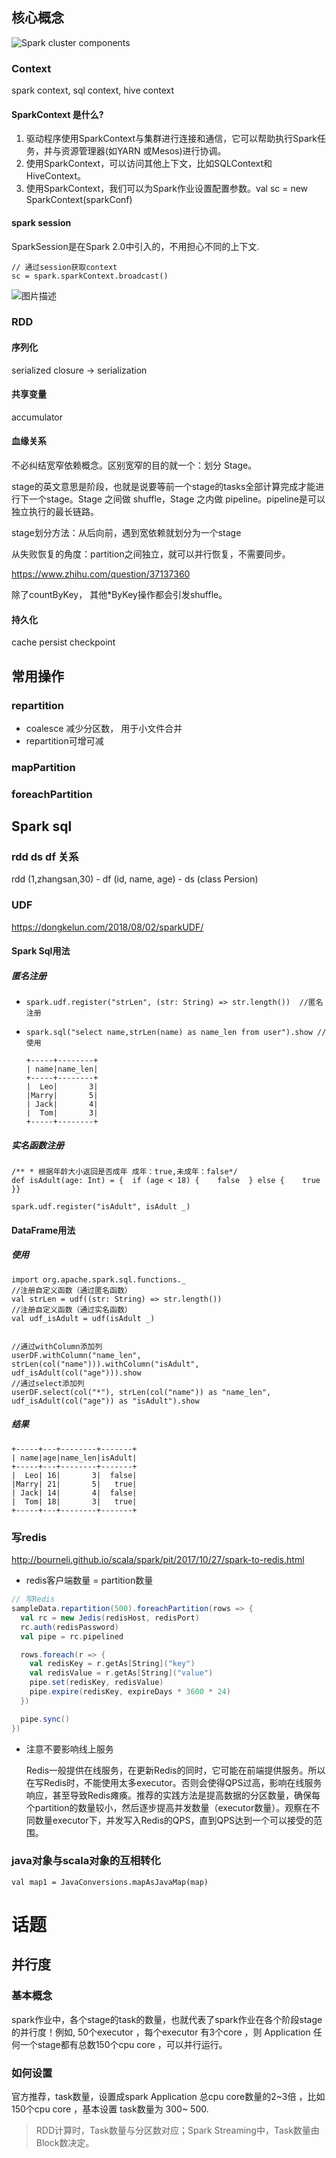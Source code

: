 ## 核心概念

![Spark cluster components](https://spark.apache.org/docs/latest/img/cluster-overview.png)

### Context

spark context,  sql context, hive context

#### SparkContext 是什么?

1. 驱动程序使用SparkContext与集群进行连接和通信，它可以帮助执行Spark任务，并与资源管理器(如YARN 或Mesos)进行协调。
2. 使用SparkContext，可以访问其他上下文，比如SQLContext和HiveContext。
3. 使用SparkContext，我们可以为Spark作业设置配置参数。val sc = new SparkContext(sparkConf)

#### spark session

SparkSession是在Spark 2.0中引入的，不用担心不同的上下文.

```
// 通过session获取context
sc = spark.sparkContext.broadcast()
```

![图片描述](https://segmentfault.com/img/bVOfCt?w=597&h=646)

### RDD

#### 序列化

serialized closure -> serialization

#### 共享变量

accumulator







#### 血缘关系

不必纠结宽窄依赖概念。区别宽窄的目的就一个：划分 Stage。

stage的英文意思是阶段，也就是说要等前一个stage的tasks全部计算完成才能进行下一个stage。Stage 之间做 shuffle，Stage 之内做 pipeline。pipeline是可以独立执行的最长链路。

stage划分方法：从后向前，遇到宽依赖就划分为一个stage

从失败恢复的角度：partition之间独立，就可以并行恢复，不需要同步。

https://www.zhihu.com/question/37137360

除了countByKey， 其他*ByKey操作都会引发shuffle。

#### 持久化

cache persist checkpoint





## 常用操作

### repartition 

- coalesce 减少分区数， 用于小文件合并
- repartition可增可减

### mapPartition 



### foreachPartition



## Spark sql

### rdd ds df 关系

rdd (1,zhangsan,30) -  df (id, name, age)  -  ds (class Persion)





### UDF

https://dongkelun.com/2018/08/02/sparkUDF/

#### Spark Sql用法

##### 匿名注册

- ```
  spark.udf.register("strLen", (str: String) => str.length())  //匿名注册
  ```

- ```
  spark.sql("select name,strLen(name) as name_len from user").show //使用
  ```

  ```
  +-----+--------+
  | name|name_len|
  +-----+--------+
  |  Leo|       3|
  |Marry|       5|
  | Jack|       4|
  |  Tom|       3|
  +-----+--------+
  ```

##### 实名函数注册

```
/** * 根据年龄大小返回是否成年 成年：true,未成年：false*/
def isAdult(age: Int) = {  if (age < 18) {    false  } else {    true  }}

spark.udf.register("isAdult", isAdult _)

```



#### DataFrame用法

##### 使用

```
import org.apache.spark.sql.functions._
//注册自定义函数（通过匿名函数）
val strLen = udf((str: String) => str.length())
//注册自定义函数（通过实名函数）
val udf_isAdult = udf(isAdult _)


//通过withColumn添加列
userDF.withColumn("name_len", strLen(col("name"))).withColumn("isAdult", udf_isAdult(col("age"))).show
//通过select添加列
userDF.select(col("*"), strLen(col("name")) as "name_len", udf_isAdult(col("age")) as "isAdult").show

```

##### 结果

```
+-----+---+--------+-------+
| name|age|name_len|isAdult|
+-----+---+--------+-------+
|  Leo| 16|       3|  false|
|Marry| 21|       5|   true|
| Jack| 14|       4|  false|
|  Tom| 18|       3|   true|
+-----+---+--------+-------+
```





### 写redis

http://bourneli.github.io/scala/spark/pit/2017/10/27/spark-to-redis.html

- redis客户端数量 = partition数量

```scala
// 写Redis
sampleData.repartition(500).foreachPartition(rows => {
  val rc = new Jedis(redisHost, redisPort)
  rc.auth(redisPassword)
  val pipe = rc.pipelined

  rows.foreach(r => {
    val redisKey = r.getAs[String]("key")
    val redisValue = r.getAs[String]("value")
    pipe.set(redisKey, redisValue)
    pipe.expire(redisKey, expireDays * 3600 * 24)
  })

  pipe.sync()
})
```

- 注意不要影响线上服务

  Redis一般提供在线服务，在更新Redis的同时，它可能在前端提供服务。所以在写Redis时，不能使用太多executor。否则会使得QPS过高，影响在线服务响应，甚至导致Redis瘫痪。推荐的实践方法是提高数据的分区数量，确保每个partition的数量较小，然后逐步提高并发数量（executor数量）。观察在不同数量executor下，并发写入Redis的QPS，直到QPS达到一个可以接受的范围。



### java对象与scala对象的互相转化

```
val map1 = JavaConversions.mapAsJavaMap(map)
```



# 话题

## 并行度 

### 基本概念

spark作业中，各个stage的task的数量，也就代表了spark作业在各个阶段stage的并行度！例如, 50个executor ，每个executor 有3个core ，则 Application 任何一个stage都有总数150个cpu core ，可以并行运行。

### 如何设置

官方推荐，task数量，设置成spark Application 总cpu core数量的2~3倍 ，比如150个cpu core ，基本设置 task数量为 300~ 500.

> RDD计算时，Task数量与分区数对应；Spark Streaming中，Task数量由Block数决定。
